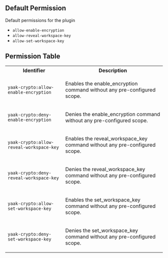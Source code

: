 ## Default Permission

Default permissions for the plugin

- `allow-enable-encryption`
- `allow-reveal-workspace-key`
- `allow-set-workspace-key`

## Permission Table

<table>
<tr>
<th>Identifier</th>
<th>Description</th>
</tr>


<tr>
<td>

`yaak-crypto:allow-enable-encryption`

</td>
<td>

Enables the enable_encryption command without any pre-configured scope.

</td>
</tr>

<tr>
<td>

`yaak-crypto:deny-enable-encryption`

</td>
<td>

Denies the enable_encryption command without any pre-configured scope.

</td>
</tr>

<tr>
<td>

`yaak-crypto:allow-reveal-workspace-key`

</td>
<td>

Enables the reveal_workspace_key command without any pre-configured scope.

</td>
</tr>

<tr>
<td>

`yaak-crypto:deny-reveal-workspace-key`

</td>
<td>

Denies the reveal_workspace_key command without any pre-configured scope.

</td>
</tr>

<tr>
<td>

`yaak-crypto:allow-set-workspace-key`

</td>
<td>

Enables the set_workspace_key command without any pre-configured scope.

</td>
</tr>

<tr>
<td>

`yaak-crypto:deny-set-workspace-key`

</td>
<td>

Denies the set_workspace_key command without any pre-configured scope.

</td>
</tr>
</table>
